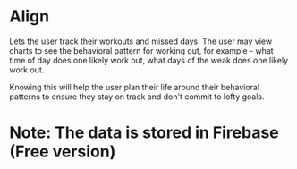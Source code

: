 # Align

Lets the user track their workouts and missed days. The user may view charts to see the behavioral pattern for working out, for example - what time of day does one likely work out, what days of the weak does one likely work out. 

Knowing this will help the user plan their life around their behavioral patterns to ensure they stay on track and don't commit to lofty goals. 

# Note: The data is stored in Firebase (Free version)

